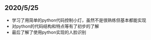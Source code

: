 ## 2020/5/25 ##
- 学习了用简单的python代码控制小灯，虽然不是很熟练但基本都能实现
- 对python的代码结构和特点等有了初步的了解
- 最后了解了使用python实现的人脸识别